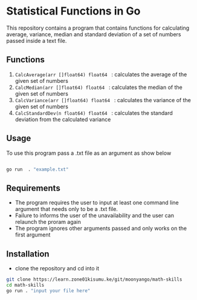 # Statistical Functions in Go

This repository contains a program that contains functions for calculating average, variance, median and standard deviation of a set of numbers passed inside a text file.


## Functions

1. `CalcAverage(arr []float64) float64 ` : calculates the average of the given set of numbers
2. `CalcMedian(arr []float64) float64 ` : calculates the median of the given set of numbers
3. `CalcVariance(arr []float64) float64 ` : calculates the variance of the given set of numbers
4. `CalcStandardDev(n float64) float64 ` : calculates the standard deviation from the calculated variance

## Usage 

To use this program pass a .txt file as an argument as show below

``` bash

go run  . "example.txt"

```

## Requirements 
- The program requires the user to input at least one command line argument that needs only to be a .txt file.
- Failure to informs the user of the unavailability and the user can relaunch the proram again
- The program ignores other arguments passed and only works on the first argument 

## Installation 
- clone the repository and cd into it
``` bash 
git clone https://learn.zone01kisumu.ke/git/moonyango/math-skills
cd math-skills
go run . "input your file here"

```